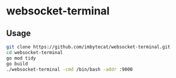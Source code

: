 # websocket-terminal

## Usage

```bash
git clone https://github.com/imbytecat/websocket-terminal.git
cd websocket-terminal
go mod tidy
go build
./websocket-terminal -cmd /bin/bash -addr :9000
```

